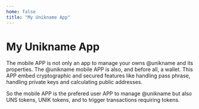```yaml
---
home: false
title: "My Unikname App"
---
```


# My Unikname App

The <Unikname/> mobile APP is not only an app to manage your owns @unikname and its properties. The @unikname mobile APP is also, and before all, a wallet. This APP embed cryptographic and secured features like handling pass phrase, handling private keys and calculating public addresses. 

So the <Unikname/> mobile APP is the prefered user APP to manage @unikname but also UNS tokens, UNIK tokens, and to trigger transactions requiring tokens.

